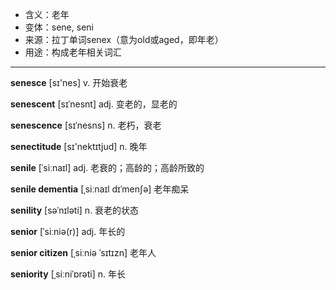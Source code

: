 - <span class="definition">含义：老年</span>
- <span class="definition">变体：sene, seni</span>
- <span class="definition">来源：拉丁单词senex（意为old或aged，即年老）</span>
- <span class="definition">用途：构成老年相关词汇</span>

---

<span class="vocabulary">**senesce**</span> [sɪ'nes] v. 开始衰老

<span class="vocabulary">**senescent**</span> [sɪˈnesnt] adj. 变老的，显老的

<span class="vocabulary">**senescence**</span> [sɪˈnesns] n. 老朽，衰老  

<span class="vocabulary">**senectitude**</span> [sɪ'nektɪtjud] n. 晚年


<span class="vocabulary">**senile**</span> [ˈsiːnaɪl] adj. 老衰的；高龄的；高龄所致的

<span class="vocabulary">**senile dementia**</span> [ˌsiːnaɪl dɪˈmenʃə] 老年痴呆

<span class="vocabulary">**senility**</span> [səˈnɪləti] n. 衰老的状态

<span class="vocabulary">**senior**</span> [ˈsiːniə(r)] adj. 年长的

<span class="vocabulary">**senior citizen**</span> [ˌsiːniə ˈsɪtɪzn] 老年人

<span class="vocabulary">**seniority**</span> [ˌsiːniˈɒrəti] n. 年长

